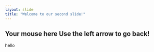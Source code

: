 ```yaml
---
layout: slide
title: "Welcome to our second slide!"
---
```

Your mouse here
Use the left arrow to go back!
---
hello
